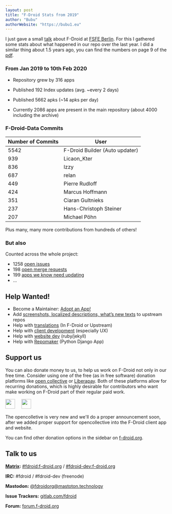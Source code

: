 ```yaml
---
layout: post
title: "F-Droid Stats from 2019"
author: "Bubu"
authorWebsite: "https://bubu1.eu"
---
```


I just gave a small [talk](https://bubu1.eu/fdroid_fsfe_berlin_feb20.pdf) about F-Droid at [FSFE Berlin](https://libranet.de/profile/fsfeberlin). 
For this I gathered some stats about what happened in our repo over the last year. I did a similar thing about 1.5 years ago, you can find the numbers on page 9 of the [pdf](https://bubu1.eu/fdroid_lightning_talk_nextcloudconf.pdf).

### From Jan 2019 to 10th Feb 2020

* Repository grew by 316 apps

* Published 192 Index updates (avg. ~every 2 days)

* Published 5662 apks (~14 apks per day)

* Currently 2086 apps are present in the main repository (about 4000 including the archive)


### F-Droid-Data Commits

| Number of Commits | User                          |
|-------------------|-------------------------------|
| 5542              | F-Droid Builder (Auto updater)|
| 939               | Licaon_Kter                   |
| 836               | Izzy                          |
| 687               | relan                         |
| 449               | Pierre Rudloff                |
| 424               | Marcus Hoffmann               |
| 351               | Ciaran Gultnieks              |
| 237               | Hans-Christoph Steiner        |
| 207               | Michael Pöhn                  |

Plus many, many more contributions from hundreds of others!
 
### But also

Counted across the whole project:

* 1258 [open issues](https://gitlab.com/groups/fdroid/-/issues)
* 198 [open merge requests](https://gitlab.com/groups/fdroid/-/merge_requests)
* 199 [apps we know need updating](https://f-droid.org/wiki/page/Category:Apps_to_Update)
* ...

## Help Wanted!

* Become a Maintainer: [Adopt an App!](https://gitlab.com/fdroid/fdroiddata/-/merge_requests?label_name%5B%5D=New+App)
* Add [screenshots, localized descriptions, what’s new texts](https://f-droid.org/en/docs/All_About_Descriptions_Graphics_and_Screenshots/) to upstream repos
* Help with [translations](https://hosted.weblate.org/projects/f-droid/) (In F-Droid or Upstream)
* Help with [client development](https://gitlab.com/fdroid/fdroidclient) (especially UX)
* Help with [website dev](https://gitlab.com/fdroid/fdroid-website) (ruby/jekyll)
* Help with [Repomaker](https://gitlab.com/fdroid/repomaker) (Python Django App)


## Support us

You can also donate money to us, to help us work on F-Droid not only in our free time.
Consider using one of the free (as in free software) donation platforms like [open collective](https://opencollective.com/f-droid/) or [Liberapay](https://liberapay.com/F-Droid-Data/).
Both of these platforms allow for recurring donations, which is highly desirable for contributors who want make working on F-Droid part of their regular paid work.

<a href="https://opencollective.com/f-droid"><img src="{% asset opencollectivelogo.svg %}" height="30" style="box-shadow: unset;" ></a>&nbsp;&nbsp; &nbsp;
<a href="https://liberapay.com/F-Droid-Data/"><img src="{% asset liberapay_donate_button.svg %}" height="30" style="box-shadow: unset;" ></a>

The opencolletive is very new and we'll do a proper announcement soon, after we added proper support for opencollective into the F-Droid client app and website.

You can find other donation options in the sidebar on [f-droid.org](https://f-droid.org).

## Talk to us

**[Matrix](https://matrix.org):** [#fdroid:f-droid.org](https://riot.im/app/#fdroid:f-droid.org) / [#fdroid-dev:f-droid.org](https://riot.im/app/#fdroid-dev:f-droid.org)

**IRC:** #fdroid / #fdroid-dev (freenode)

**Mastodon:** [@fdroidorg@mastoton.technology](https://mastodon.technology/@fdroidorg)

**Issue Trackers:** [gitlab.com/fdroid](https://gitlab.com/fdroid)

**Forum:** [forum.f-droid.org](https://forum.f-droid.org)
